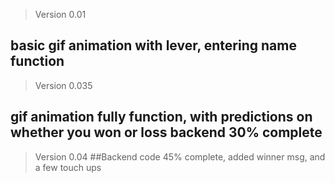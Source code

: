 >Version 0.01 
## basic gif animation with lever, entering name function
>Version 0.035
## gif animation fully function, with predictions on whether you won or loss backend 30% complete
>Version 0.04 
##Backend code 45% complete, added winner msg, and a few touch ups  
